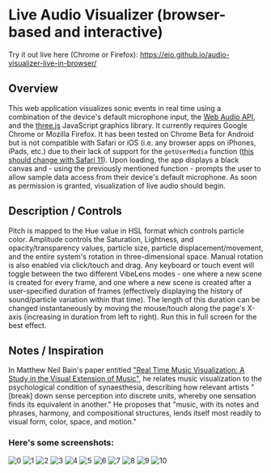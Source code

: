 # Live Audio Visualizer (browser-based and interactive) #

Try it out live here (Chrome or Firefox): https://eio.github.io/audio-visualizer-live-in-browser/

## Overview ##

This web application visualizes sonic events in real time using a combination of the device's default microphone input, the [Web Audio API](https://developer.mozilla.org/en-US/docs/Web/API/Web_Audio_API), and the [three.js](https://threejs.org) JavaScript graphics library. It currently requires Google Chrome or Mozilla Firefox. It has been tested on Chrome Beta for Android but is not compatible with Safari or iOS (i.e. any browser apps on iPhones, iPads, etc.) due to their lack of support for the `getUserMedia` function ([this should change with Safari 11](https://webkit.org/blog/7726/announcing-webrtc-and-media-capture/)). Upon loading, the app displays a black canvas and - using the previously mentioned function - prompts the user to allow sample data access from their device's default microphone. As soon as permission is granted, visualization of live audio should begin. 

## Description / Controls ##

Pitch is mapped to the Hue value in HSL format which controls particle color. Amplitude controls the Saturation, Lightness, and opacity/transparency values, particle size, particle displacement/movement, and the entire system's rotation in three-dimensional space. Manual rotation is also enabled via click/touch and drag. Any keyboard or touch event will toggle between the two different VibeLens modes - one where a new scene is created for every frame, and one where a new scene is created after a user-specified duration of frames (effectively displaying the history of sound/particle variation within that time). The length of this duration can be changed instantaneously by moving the mouse/touch along the page's X-axis (increasing in duration from left to right). Run this in full screen for the best effect.

## Notes / Inspiration ##

In Matthew Neil Bain's paper entitled ["Real Time Music Visualization: A Study in the Visual Extension of Music"](http://accad.osu.edu/assets/files/InterfaceLab/MBain_ThesisPaper.pdf), he relates music visualization to the psychological condition of synaesthesia, describing how relevant artists "[break] down sense perception into discrete units, whereby one sensation finds its equivalent in another." He proposes that "music, with its notes and phrases, harmony, and compositional structures, lends itself most readily to visual form, color, space, and motion."

### Here's some screenshots: ###

![0](images/bluered.png)
![1](images/red.png)
![2](images/yellow.png)
![3](images/yellowpink.png)
![4](images/green.png)
![5](images/pastels.png)
![6](images/blue.png)
![7](images/greenpurpred.png)
![8](images/orange.png)
![9](images/ghostblue.png)
![10](images/purpyel.png)

